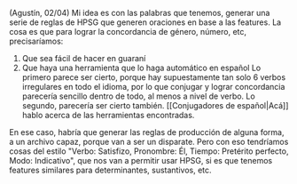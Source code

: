 (Agustín, 02/04) Mi idea es con las palabras que tenemos, generar una serie de reglas de HPSG que generen oraciones en base a las features. La cosa es que para lograr la concordancia de género, número, etc, precisaríamos:
1. Que sea fácil de hacer en guaraní
2. Que haya una herramienta que lo haga automático en español
Lo primero parece ser cierto, porque hay supuestamente tan solo 6 verbos irregulares en todo el idioma, por lo que conjugar y lograr concordancia parecería sencillo dentro de todo, al menos a nivel de verbo.
Lo segundo, parecería ser cierto también. [[Conjugadores de español|Acá]] hablo acerca de las herramientas encontradas.

En ese caso, habría que generar las reglas de producción de alguna forma, a un archivo capaz, porque van a ser un disparate. Pero con eso tendríamos cosas del estilo "Verbo: Satisfizo, Pronombre: Él, Tiempo: Pretérito perfecto, Modo: Indicativo", que nos van a permitir usar HPSG, si es que tenemos features similares para determinantes, sustantivos, etc.